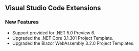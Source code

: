 ##  Visual Studio Code Extensions

###    New Features

- Support provided for .NET 5.0 Preview 6.
- Upgraded the .NET Core 3.1.301 Project Template.
- Upgraded the Blazor WebAssembly 3.2.0 Project Templates.